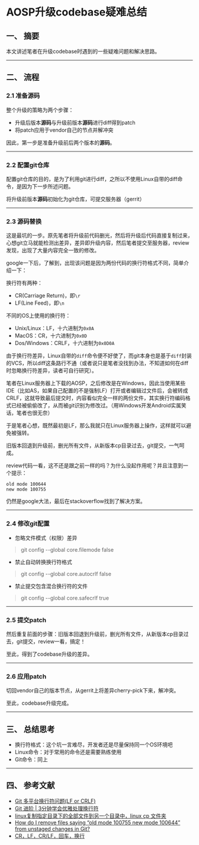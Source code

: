 # AOSP升级codebase疑难总结

## 一、 摘要

本文讲述笔者在升级codebase时遇到的一些疑难问题和解决思路。

---
## 二、 流程

### 2.1 准备源码

整个升级的策略为两个步骤：
- 升级后版本**源码**与升级前版本**源码**进行diff得到patch
- 将patch应用于vendor自己的节点并解冲突

因此，第一步是准备升级前后两个版本的**源码**。

---
### 2.2 配置git仓库

配置git仓库的目的，是为了利用git进行diff，之所以不使用Linux自带的diff命令，是因为下一步所述问题。

将升级前版本**源码**初始化为git仓库，可提交服务器（gerrit）

---
### 2.3 源码替换

这是最坑的一步。原先笔者将升级前代码删光，然后将升级后代码直接复制过来，心想git立马就能检测出差异，差异即升级内容，然后笔者提交至服务器，review发现，出现了大量内容完全一致的修改。

google一下后，了解到，出现该问题是因为两份代码的换行符格式不同，简单介绍一下：

换行符有两种：

- CR(Carriage Return)，即`\r`
- LF(Line Feed)，即`\n`

不同的OS上使用的换行符：
- Unix/Linux：LF，十六进制为`0x0A`
- MacOS：CR，十六进制为`0x0D`
- Dos/Windows：CRLF，十六进制为`0x0D0A`

由于换行符差异，Linux自带的`diff`命令便不好使了，而git本身也是基于`diff`封装的VCS，所以diff这条路行不通（或者说只是笔者没找到办法，不知道如何在diff时忽略换行符差异，读者可自行研究）。

笔者在Linux服务器上下载的AOSP，之后修改是在Windows，因此当使用某些IDE（比如AS，如果自己配置的不是强制LF）打开或者编辑过文件后，会被转成CRLF，这就导致最后提交时，内容看似完全一样的两份文件，其实换行符编码格式已经被偷偷改了，从而被git识别为修改过。（用Windows开发Android实属笑话，笔者也很无奈）

于是笔者心想，既然最初是LF，那么我就只在Linux服务器上操作，这样就可以避免被强转。

旧版本回退到升级前，删光所有文件，从新版本cp目录过去，git提交，一气呵成。

review代码一看，这不还是跟之前一样的吗？为什么没起作用呢？并且注意到一个提示：
```
old mode 100644
new mode 100755
```

仍然是google大法，最后在stackoverflow找到了解决方案。

---
### 2.4 修改git配置

- 忽略文件模式（权限）差异
> git config --global core.filemode false

- 禁止自动转换换行符格式
> git config --global core.autocrlf false

- 禁止提交包含混合换行符的文件
> git config --global core.safecrlf true

---
### 2.5 提交patch

然后重复前面的步骤：旧版本回退到升级前，删光所有文件，从新版本cp目录过去，git提交，review一看，搞定！

至此，得到了codebase升级的差异。

---
### 2.6 应用patch

切回vendor自己的版本节点，从gerrit上将差异cherry-pick下来，解冲突。

至此，codebase升级完成。

---
## 三、 总结思考

- 换行符格式：这个坑一言难尽，开发者还是尽量保持同一个OS环境吧
- Linux命令：对于常用的命令还是需要熟练使用
- Git命令：同上

---
## 四、 参考文献

- [Git 多平台换行符问题(LF or CRLF)](http://kuanghy.github.io/2017/03/19/git-lf-or-crlf)
- [Git 进阶 | 3分钟学会优雅处理换行符](https://www.jianshu.com/p/fa4d5963b6c8)
- [linux复制指定目录下的全部文件到另一个目录中，linux cp 文件夹](https://www.cnblogs.com/zdz8207/p/linux-cp-dir.html)
- [How do I remove files saying “old mode 100755 new mode 100644” from unstaged changes in Git?](https://stackoverflow.com/questions/1257592/how-do-i-remove-files-saying-old-mode-100755-new-mode-100644-from-unstaged-cha)
- [CR，LF，CR/LF，回车，换行](https://www.jianshu.com/p/8d33019d1c69)
